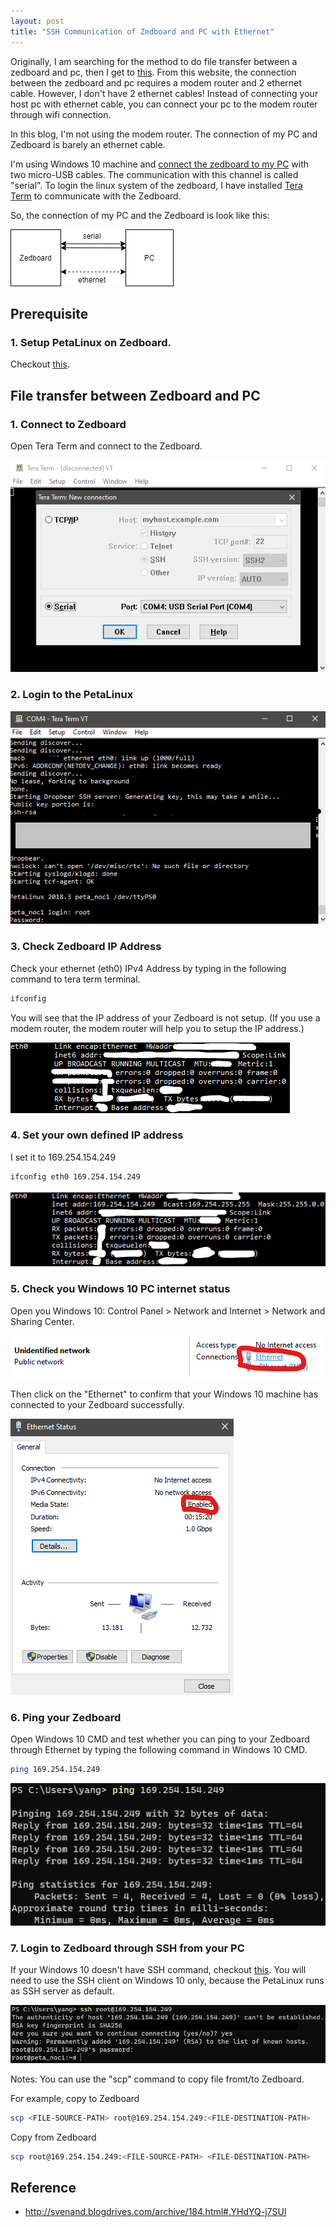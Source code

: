 ```yaml
---
layout: post
title: "SSH Communication of Zedboard and PC with Ethernet"
---
```


<!-- # SSH Communication of Zedboard and PC with Ethernet -->

Originally, I am searching for the method to do file transfer between a zedboard and pc, then I get to [this](http://svenand.blogdrives.com/archive/184.html#.YHdYQ-j7SUl). From this website, the connection between the zedboard and pc requires a modem router and 2 ethernet cable. However, I don't have 2 ethernet cables! Instead of connecting your host pc with ethernet cable, you can connect your pc to the modem router through wifi connection.

In this blog, I'm not using the modem router. The connection of my PC and Zedboard is barely an ethernet cable.

I'm using Windows 10 machine and [connect the zedboard to my PC](http://svenand.blogdrives.com/archive/172.html#.YHf8J-j7SUk) with two micro-USB cables. The communication with this channel is called "serial". To login the linux system of the zedboard, I have installed [Tera Term](https://ttssh2.osdn.jp/index.html.en) to communicate with the Zedboard.

So, the connection of my PC and the Zedboard is look like this:

![connection](/assets/2021-04-15-ssh-comm-of-zedboard-pc-ethernet/connect_pc_zedboard.png)


## Prerequisite
### 1. Setup PetaLinux on Zedboard.
Checkout [this](http://svenand.blogdrives.com/archive/182.html#.YHf9YOj7SUk).

## File transfer between Zedboard and PC

### 1. Connect to Zedboard
Open Tera Term and connect to the Zedboard.

![tera_term_connect](/assets/2021-04-15-ssh-comm-of-zedboard-pc-ethernet/tera_term_connect.png)

### 2. Login to the PetaLinux

![login_zedboard](/assets/2021-04-15-ssh-comm-of-zedboard-pc-ethernet/login_zedboard.png)


### 3. Check Zedboard IP Address
Check your ethernet (eth0) IPv4 Address by typing in the following command to tera term terminal.
```bash
ifconfig
```

You will see that the IP address of your Zedboard is not setup. (If you use a modem router, the modem router will help you to setup the IP address.)

![zedboard_no_ip](/assets/2021-04-15-ssh-comm-of-zedboard-pc-ethernet/zedboard_no_ip.png)


### 4. Set your own defined IP address
I set it to 169.254.154.249

```bash
ifconfig eth0 169.254.154.249
```

![zedboard_new_ip](/assets/2021-04-15-ssh-comm-of-zedboard-pc-ethernet/zedboard_new_ip.png)

### 5. Check you Windows 10 PC internet status
Open you Windows 10: Control Panel > Network and Internet > Network and Sharing Center.

![win_ethernet](/assets/2021-04-15-ssh-comm-of-zedboard-pc-ethernet/win_ethernet.png)

Then click on the "Ethernet" to confirm that your Windows 10 machine has connected to your Zedboard successfully.

![win_ethernet_enable](/assets/2021-04-15-ssh-comm-of-zedboard-pc-ethernet/win_ethernet_enable.png)

### 6. Ping your Zedboard
Open Windows 10 CMD and test whether you can ping to your Zedboard through Ethernet by typing the following command in Windows 10 CMD.

```bash
ping 169.254.154.249
```

![ping_zedboard](/assets/2021-04-15-ssh-comm-of-zedboard-pc-ethernet/ping_zedboard.png)

### 7. Login to Zedboard through SSH from your PC
If your Windows 10 doesn't have SSH command, checkout [this](https://docs.microsoft.com/en-us/windows-server/administration/openssh/openssh_install_firstuse). You will need to use the SSH client on Windows 10 only, because the PetaLinux runs as SSH server as default.

![ssh_zedboard](/assets/2021-04-15-ssh-comm-of-zedboard-pc-ethernet/ssh_zedboard.png)

Notes: You can use the "scp" command to copy file fromt/to Zedboard.

For example, copy to Zedboard
```bash
scp <FILE-SOURCE-PATH> root@169.254.154.249:<FILE-DESTINATION-PATH>
```

Copy from Zedboard
```bash
scp root@169.254.154.249:<FILE-SOURCE-PATH> <FILE-DESTINATION-PATH>
```


## Reference
- http://svenand.blogdrives.com/archive/184.html#.YHdYQ-j7SUl
